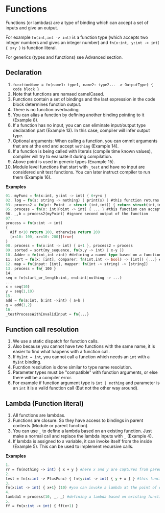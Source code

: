 # Functions

Functions (or lambdas) are a type of binding which can accept a set of inputs and give an output. 

For example `fn(int,int -> int)` is a function type (which accepts two integer numbers and gives an integer number) and `fn(x:int, y:int -> int) { x+y }` is function literal. 

For generics (types and functions) see Advanced section.

## Declaration

1. `functionName = fn(name1: type1, name2: type2... -> OutputType) { code block }`
2. Note that functions are namaed camelCased.
3. Functions contain a set of bindings and the last expression in the code block determines function output.
4. There is no function overloading.
5. You can alias a function by defining another binding pointing to it (Example 8). 
6. If a function has no input, you can can eliminate input/output type declaration part (Example 13). In this case, compiler will infer output type.
7. Optional arguments: When calling a function, you can ommit arguments that are at the end and accept `nothing` (Example 14).
8. If a function is being called with literals (compile time known values), compiler will try to evaluate it during compilation. 
9. Above point is used in generic types (Example 15).
10. Module level functions that start with `_test` and have no input are considered unit test functions. You can later instruct compiler to run them (Example 16).

**Examples**

```rust
01. myFunc = fn(x:int, y:int -> int) { 6+y+x }
02. log = fn(s: string -> nothing) { print(s) } #this function returns nothing, pun not intended
03. process2 = fn(pt: Point -> struct (int,int)) { return struct(int,int)(pt.x, pt.y) } #this function returns a struct
05. process = fn(x: int|Point -> int) { ... } #this function can accept either int or Point type as input or int|Point type
06. _,b = process2(myPoint) #ignore second output of the function
07. 
process = fn(x:int -> int) 
{ 
  #if x<10 return 100, otherwise return 200
  [x<10: 100, x>=10: 200][true]
}
08. process = fn(x:int -> int) { x+1 }, process2 = process
09. sorted = sort(my_sequence, fn(x,y -> int) { x-y })
10. Adder = fn(int,int->int) #defining a named type based on a function type
11. sort = fn(x: [int], comparer: fn(int,int -> bool) -> [int]) {...} #this function accepts a function
12. map = fn(input: [int], mapper: fn(int -> string) -> [string])
13. process = fn{ 100 }
14.
seq = fn(start_or_length:int, end:int|nothing -> ...)
...
x = seq(10)
y = seq(1,10)
15. 
add = fn(a:int, b:int ->int) { a+b }
g = add(1,2)
16. 
_testProcessWithInvalidInput = fn{...}
```

## Function call resolution

1. We use a static dispatch for function calls. 
2. Also because you cannot have two functions with the same name, it is easier to find what happens with a function call.
3. If `MyInt = int`, you cannot call a function which needs an `int` with a `MyInt` binding.
4. Fucntion resolution is done similar to type name resolution. 
5. Parameter types must be "compatible" with function arguments, or else there will be a compiler error. 
6. For example if function argument type is `int | nothing` and parameter is an `int` it is a valid function call (But not the other way around).

## Lambda (Function literal)

1. All functions are lambdas.
2. Functions are closure. So they have access to bindings in parent contexts (Module or parent function).
3. You can use `_` to define a lambda based on an existing function. Just make a normal call and replace the lambda inputs with `_` (Example 4).
4. If lambda is assigned to a variable, it can invoke itself from the inside (Example 5). This can be used to implement recursive calls.

**Examples**

```perl
1. 
rr = fn(nothing -> int) { x + y } #here x and y are captures from parent function/struct
2. 
test = fn(x:int -> PlusFunc) { fn(y:int -> int) { y + x } } #this function returns a lambda
3. 
fn(x:int -> int) { x+1} (10) #you can invoke a lambda at the point of declaration
4. 
lambda1 = process(10, _, _) #defining a lambda based on existing function
5. 
ff = fn(x:int -> int) { ff(x+1) }
```
